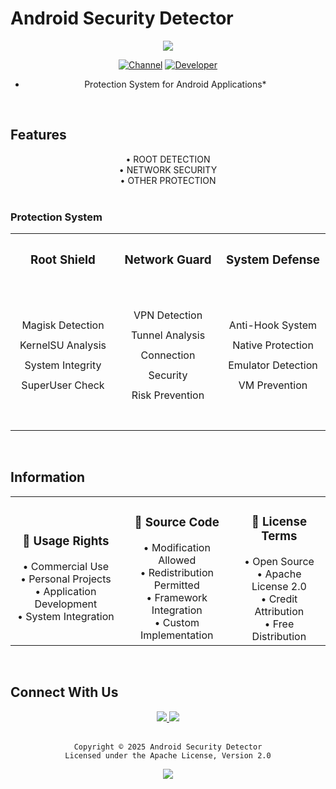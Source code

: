# Android Security Detector

<div align="center">
<img src="https://img.shields.io/badge/ANDROID-SECURITY-00A98F?style=for-the-badge&logo=android&logoColor=white"/>

[![Channel](https://img.shields.io/badge/Telegram-Channel-26A5E4?style=for-the-badge&logo=telegram)](https://t.me/codex4444)
[![Developer](https://img.shields.io/badge/Developer-Qwanwin-E4405F?style=for-the-badge&logo=telegram)](https://t.me/Qwanwin)

* Protection System for Android Applications*
</div>

<br>

## Features

<div align="center">
• ROOT DETECTION<br>
• NETWORK SECURITY<br>
• OTHER PROTECTION
</div>

<br>

### Protection System

<div align="center">
<table>
<tr>
<th width="33%" align="center">
    <h3>Root Shield</h3>
</th>
<th width="33%" align="center">
    <h3>Network Guard</h3>
</th>
<th width="33%" align="center">
    <h3>System Defense</h3>
</th>
</tr>
<tr>
<td align="center">
    <br>
    <p style="line-height: 2.0;">
    Magisk Detection<br>
    KernelSU Analysis<br>
    System Integrity<br>
    SuperUser Check
    </p>
    <br>
</td>
<td align="center">
    <br>
    <p style="line-height: 2.0;">
    VPN Detection<br>
    Tunnel Analysis<br>
    Connection Security<br>
    Risk Prevention
    </p>
    <br>
</td>
<td align="center">
    <br>
    <p style="line-height: 2.0;">
    Anti-Hook System<br>
    Native Protection<br>
    Emulator Detection<br>
    VM Prevention
    </p>
    <br>
</td>
</tr>
</table>
</div>

<br>

## Information

<div align="center">
<table>
<tr>
<td align="center">
    <h3>📱 Usage Rights</h3>
    • Commercial Use<br>
    • Personal Projects<br>
    • Application Development<br>
    • System Integration
</td>
<td align="center">
    <h3>🔄 Source Code</h3>
    • Modification Allowed<br>
    • Redistribution Permitted<br>
    • Framework Integration<br>
    • Custom Implementation
</td>
<td align="center">
    <h3>💼 License Terms</h3>
    • Open Source<br>
    • Apache License 2.0<br>
    • Credit Attribution<br>
    • Free Distribution
</td>
</tr>
</table>
</div>

<br>

## Connect With Us

<div align="center">
<a href="https://t.me/codex4444">
    <img src="https://img.shields.io/badge/TELEGRAM-CHANNEL-26A5E4?style=for-the-badge&logo=telegram"/>
</a>
<a href="https://t.me/Qwanwin">
    <img src="https://img.shields.io/badge/CONTACT-DEVELOPER-E4405F?style=for-the-badge&logo=telegram"/>
</a>
</div>

<br>

<div align="center">

```
Copyright © 2025 Android Security Detector
Licensed under the Apache License, Version 2.0
```

<img src="https://img.shields.io/badge/SECURED_BY-ANDROID_SECURITY_DETECTOR-00A98F?style=for-the-badge"/>
</div>
